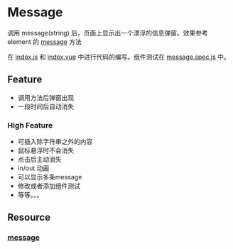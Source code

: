 # Message
调用 message(string) 后，页面上显示出一个漂浮的信息弹窗。效果参考 element 的 [message](https://element.eleme.cn/#/zh-CN/component/message) 方法

在 [index.js](./index.js) 和 [index.vue](./index.vue) 中进行代码的编写。组件测试在 [message.spec.js](./message.spec.js) 中。

## Feature
- 调用方法后弹窗出现
- 一段时间后自动消失

### High Feature
- 可插入除字符串之外的内容
- 鼠标悬浮时不会消失
- 点击后主动消失
- in/out 动画
- 可以显示多条message
- 修改或者添加组件测试
- 等等。。。

## Resource
### [message](https://element.eleme.cn/#/zh-CN/component/message)